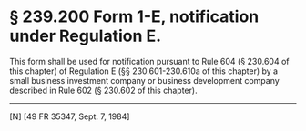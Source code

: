 # § 239.200   Form 1-E, notification under Regulation E.

This form shall be used for notification pursuant to Rule 604 (§ 230.604 of this chapter) of Regulation E (§§ 230.601-230.610a of this chapter) by a small business investment company or business development company described in Rule 602 (§ 230.602 of this chapter). 



---

[N] [49 FR 35347, Sept. 7, 1984]


